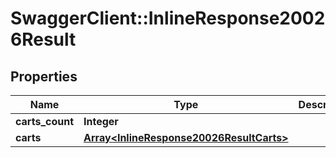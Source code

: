 # SwaggerClient::InlineResponse20026Result

## Properties
Name | Type | Description | Notes
------------ | ------------- | ------------- | -------------
**carts_count** | **Integer** |  | [optional] 
**carts** | [**Array&lt;InlineResponse20026ResultCarts&gt;**](InlineResponse20026ResultCarts.md) |  | [optional] 


